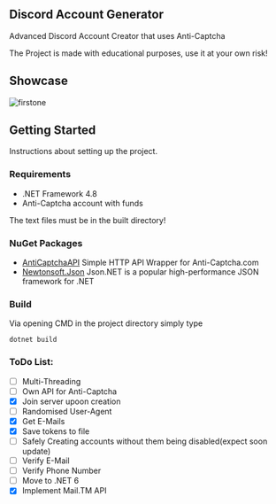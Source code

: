 ## Discord Account Generator
Advanced Discord Account Creator that uses Anti-Captcha

The Project is made with educational purposes, use it at your own risk!

## Showcase

![firstone](https://gyazo.com/cdb54c2870e43dd0c03ae9dd63565a99.gif)

## Getting Started

Instructions about setting up the project.

### Requirements

* .NET Framework 4.8
* Anti-Captcha account with funds

The text files must be in the built directory!

### NuGet Packages

* [AntiCaptchaAPI](https://github.com/Zaczero/AntiCaptcha) Simple HTTP API Wrapper for Anti-Captcha.com
* [Newtonsoft.Json](https://www.nuget.org/packages/Newtonsoft.Json/) Json.NET is a popular high-performance JSON framework for .NET

### Build

Via opening CMD in the project directory simply type

```
dotnet build
```

### ToDo List:

- [ ] Multi-Threading
- [ ] Own API for Anti-Captcha
- [X] Join server upoon creation
- [ ] Randomised User-Agent
- [X] Get E-Mails
- [X] Save tokens to file
- [ ] Safely Creating accounts without them being disabled(expect soon update)
- [ ] Verify E-Mail
- [ ] Verify Phone Number
- [ ] Move to .NET 6
- [X] Implement Mail.TM API
